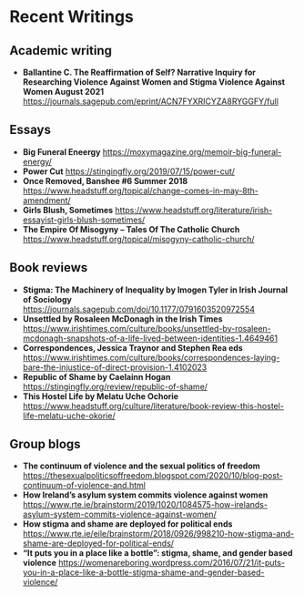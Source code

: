 # Recent Writings

## Academic writing
- **Ballantine C. The Reaffirmation of Self? Narrative Inquiry for Researching Violence Against Women and Stigma Violence Against Women August 2021** <https://journals.sagepub.com/eprint/ACN7FYXRICYZA8RYGGFY/full>

## Essays
- **Big Funeral Eneergy** <https://moxymagazine.org/memoir-big-funeral-energy/>
- **Power Cut** <https://stingingfly.org/2019/07/15/power-cut/>
- **Once Removed, Banshee #6 Summer 2018** <https://www.headstuff.org/topical/change-comes-in-may-8th-amendment/>
- **Girls Blush, Sometimes** <https://www.headstuff.org/literature/irish-essayist-girls-blush-sometimes/>
- **The Empire Of Misogyny – Tales Of The Catholic Church** <https://www.headstuff.org/topical/misogyny-catholic-church/>

## Book reviews 
- **Stigma: The Machinery of Inequality by Imogen Tyler in Irish Journal of Sociology** <https://journals.sagepub.com/doi/10.1177/0791603520972554>
- **Unsettled by Rosaleen McDonagh in the Irish Times** <https://www.irishtimes.com/culture/books/unsettled-by-rosaleen-mcdonagh-snapshots-of-a-life-lived-between-identities-1.4649461>
- **Correspondences, Jessica Traynor and Stephen Rea eds** <https://www.irishtimes.com/culture/books/correspondences-laying-bare-the-injustice-of-direct-provision-1.4102023>
- **Republic of Shame by Caelainn Hogan** <https://stingingfly.org/review/republic-of-shame/>
- **This Hostel Life by Melatu Uche Ochorie** <https://www.headstuff.org/culture/literature/book-review-this-hostel-life-melatu-uche-okorie/>

## Group blogs 
- **The continuum of violence and the sexual politics of freedom** <https://thesexualpoliticsoffreedom.blogspot.com/2020/10/blog-post-continuum-of-violence-and.html>
- **How Ireland’s asylum system commits violence against women** <https://www.rte.ie/brainstorm/2019/1020/1084575-how-irelands-asylum-system-commits-violence-against-women/>
- **How stigma and shame are deployed for political ends** <https://www.rte.ie/eile/brainstorm/2018/0926/998210-how-stigma-and-shame-are-deployed-for-political-ends/> 
- **“It puts you in a place like a bottle”: stigma, shame, and gender based violence** <https://womenareboring.wordpress.com/2016/07/21/it-puts-you-in-a-place-like-a-bottle-stigma-shame-and-gender-based-violence/>
